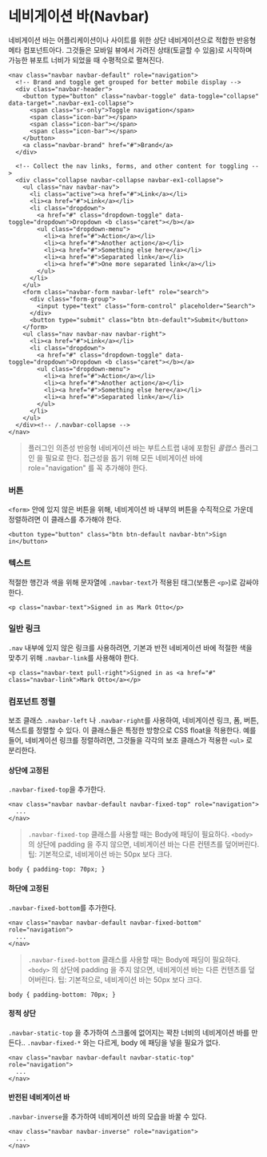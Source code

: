 <!--
{
    "id": 4207,
    "title": "네비게이션 바(Navbar)",
    "outline": "네비게이션 바는 어플리케이션이나 사이트를 위한 상단 네비게이션으로 적합한 반응형 메타 컴포넌트아다. ",
    "tags": ["widget", "component"],
    "order": [4, 2, 7],
    "thumbnail": "4.2.07.navbar.png"
}
-->

# 네비게이션 바(Navbar)

네비게이션 바는 어플리케이션이나 사이트를 위한 상단 네비게이션으로 적합한 반응형 메타 컴포넌트아다.
그것들은 모바일 뷰에서 가려진 상태(토글할 수 있음)로 시작하며 가능한 뷰포트 너비가 되었을 때 수평적으로 펼쳐진다.

```
<nav class="navbar navbar-default" role="navigation">
  <!-- Brand and toggle get grouped for better mobile display -->
  <div class="navbar-header">
    <button type="button" class="navbar-toggle" data-toggle="collapse" data-target=".navbar-ex1-collapse">
      <span class="sr-only">Toggle navigation</span>
      <span class="icon-bar"></span>
      <span class="icon-bar"></span>
      <span class="icon-bar"></span>
    </button>
    <a class="navbar-brand" href="#">Brand</a>
  </div>

  <!-- Collect the nav links, forms, and other content for toggling -->
  <div class="collapse navbar-collapse navbar-ex1-collapse">
    <ul class="nav navbar-nav">
      <li class="active"><a href="#">Link</a></li>
      <li><a href="#">Link</a></li>
      <li class="dropdown">
        <a href="#" class="dropdown-toggle" data-toggle="dropdown">Dropdown <b class="caret"></b></a>
        <ul class="dropdown-menu">
          <li><a href="#">Action</a></li>
          <li><a href="#">Another action</a></li>
          <li><a href="#">Something else here</a></li>
          <li><a href="#">Separated link</a></li>
          <li><a href="#">One more separated link</a></li>
        </ul>
      </li>
    </ul>
    <form class="navbar-form navbar-left" role="search">
      <div class="form-group">
        <input type="text" class="form-control" placeholder="Search">
      </div>
      <button type="submit" class="btn btn-default">Submit</button>
    </form>
    <ul class="nav navbar-nav navbar-right">
      <li><a href="#">Link</a></li>
      <li class="dropdown">
        <a href="#" class="dropdown-toggle" data-toggle="dropdown">Dropdown <b class="caret"></b></a>
        <ul class="dropdown-menu">
          <li><a href="#">Action</a></li>
          <li><a href="#">Another action</a></li>
          <li><a href="#">Something else here</a></li>
          <li><a href="#">Separated link</a></li>
        </ul>
      </li>
    </ul>
  </div><!-- /.navbar-collapse -->
</nav>
```

> 플러그인 의존성 반응형 네비게이션 바는 부트스트랩 내에 포함된 *콜랩스* 플러그인 을 필요로 한다.
> 접근성을 돕기 위해 모든 네비게이션 바에 role="navigation" 를 꼭 추가해야 한다.

### 버튼
`<form>` 안에 있지 않은 버튼을 위해, 네비게이션 바 내부의 버튼을 수직적으로 가운데 정렬하려면 이 클래스를 추가해야 한다.

```
<button type="button" class="btn btn-default navbar-btn">Sign in</button>
```

### 텍스트
적절한 행간과 색을 위해 문자열에 `.navbar-text`가 적용된 태그(보통은 `<p>`)로 감싸야 한다.

```
<p class="navbar-text">Signed in as Mark Otto</p>
```

### 일반 링크
`.nav` 내부에 있지 않은 링크를 사용하려면, 기본과 반전 네비게이션 바에 적절한 색을 맞추기 위해 `.navbar-link`를 사용해야 한다.

```
<p class="navbar-text pull-right">Signed in as <a href="#" class="navbar-link">Mark Otto</a></p>
```

### 컴포넌트 정렬
보조 클래스 `.navbar-left` 나 `.navbar-right`를 사용하여, 네비게이션 링크, 폼, 버튼, 텍스트를 정렬할 수 있다. 이 클래스들은 특정한 방향으로
CSS float을 적용한다. 예를 들어, 네비게이션 링크를 정렬하려면, 그것들을 각각의 보조 클래스가 적용한 `<ul>` 로 분리한다.

#### 상단에 고정된
`.navbar-fixed-top`을 추가한다.

```
<nav class="navbar navbar-default navbar-fixed-top" role="navigation">
  ...
</nav>
```

> `.navbar-fixed-top` 클래스를 사용할 때는 Body에 패딩이 필요하다.
`<body>` 의 상단에 padding 을 주지 않으면, 네비게이션 바는 다른 컨텐츠를 덮어버린다. 팁: 기본적으로, 네비게이션 바는 50px 보다 크다.
```
body { padding-top: 70px; }
```

#### 하단에 고정된
`.navbar-fixed-bottom`를 추가한다.

```
<nav class="navbar navbar-default navbar-fixed-bottom" role="navigation">
  ...
</nav>
```

> `.navbar-fixed-bottom` 클래스를 사용할 때는 Body에 패딩이 필요하다.
`<body>` 의 상단에 padding 을 주지 않으면, 네비게이션 바는 다른 컨텐츠를 덮어버린다. 팁: 기본적으로, 네비게이션 바는 50px 보다 크다.
```
body { padding-bottom: 70px; }
```

#### 정적 상단
`.navbar-static-top` 을 추가하여 스크롤에 없어지는 꽉찬 너비의 네비게이션 바를 만든다.. `.navbar-fixed-*` 와는 다르게, body 에 패딩을 넣을 필요가 없다.

```
<nav class="navbar navbar-default navbar-static-top" role="navigation">
  ...
</nav>
```

#### 반전된 네비게이션 바
`.navbar-inverse`을 추가하여 네비게이션 바의 모습을 바꿀 수 있다.

```
<nav class="navbar navbar-inverse" role="navigation">
  ...
</nav>
```